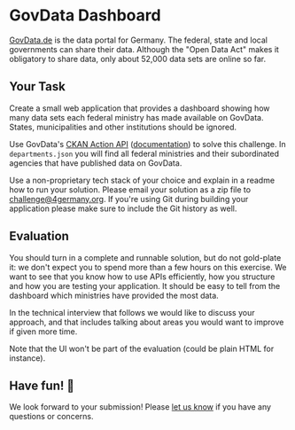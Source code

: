 # GovData Dashboard

[GovData.de](https://www.govdata.de/) is the data portal for Germany. The federal, state and local governments can share their data. Although the "Open Data Act" makes it obligatory to share data, only about 52,000 data sets are online so far.

## Your Task

Create a small web application that provides a dashboard showing how many data sets each federal ministry has made available on GovData. States, municipalities and other institutions should be ignored.

Use GovData's [CKAN Action API](https://www.govdata.de/ckan/api/3) ([documentation](https://docs.ckan.org/en/2.9/api/index.html#get-able-api-functions)) to solve this challenge. In `departments.json` you will find all federal ministries and their subordinated agencies that have published data on GovData.

Use a non-proprietary tech stack of your choice and explain in a readme how to run your solution. Please email your solution as a zip file to [challenge@4germany.org](mailto:challenge@4germany.org). If you're using
Git during building your application please make sure to include the Git history as well.

## Evaluation

You should turn in a complete and runnable solution, but do not gold-plate it: we don't expect you to spend more than a few hours on this exercise. We want to see that you know how to use APIs efficiently, how you structure and how you are testing your application. It should be easy to tell from the dashboard which ministries have provided the most data.

In the technical interview that follows we would like to discuss your approach, and that includes talking about areas you would want to improve if given more time.

Note that the UI won't be part of the evaluation (could be plain HTML for instance).

## Have fun! 🚀

We look forward to your submission! Please [let us know](mailto:challenge@4germany.org) if you have any questions or concerns.
